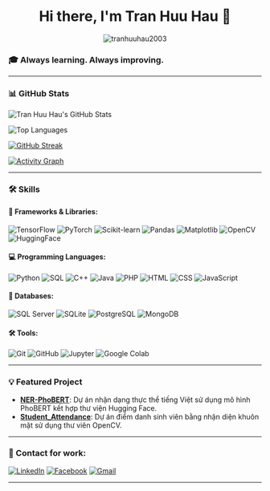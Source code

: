 <h1 align="center">Hi there, I'm Tran Huu Hau 👋</h1>

<p align="center">
  <img src="https://komarev.com/ghpvc/?username=tranhuuhau2003&label=Profile%20views&color=0e75b6&style=flat" alt="tranhuuhau2003" />
</p>

### 🎓 Always learning. Always improving.

---

### 📊 GitHub Stats

![Tran Huu Hau's GitHub Stats](https://github-readme-stats.vercel.app/api?username=tranhuuhau2003&show_icons=true&theme=radical)

![Top Languages](https://github-readme-stats.vercel.app/api/top-langs/?username=tranhuuhau2003&langs_count=10&layout=compact&theme=radical)

[![GitHub Streak](https://streak-stats.demolab.com?user=tranhuuhau2003&theme=dark&hide_border=true)](https://git.io/streak-stats)

[![Activity Graph](https://github-readme-activity-graph.vercel.app/graph?username=tranhuuhau2003&theme=github-dark)](https://github.com/tranhuuhau2003)

---

### 🛠 Skills

#### 🫠 Frameworks & Libraries:
![TensorFlow](https://img.shields.io/badge/TensorFlow-FF6F00?style=for-the-badge&logo=tensorflow&logoColor=white) 
![PyTorch](https://img.shields.io/badge/PyTorch-EE4C2C?style=for-the-badge&logo=pytorch&logoColor=white) 
![Scikit-learn](https://img.shields.io/badge/Scikit--learn-F7931E?style=for-the-badge&logo=scikit-learn&logoColor=white) 
![Pandas](https://img.shields.io/badge/Pandas-150458?style=for-the-badge&logo=pandas&logoColor=white) 
![Matplotlib](https://img.shields.io/badge/Matplotlib-11557C?style=for-the-badge&logo=matplotlib&logoColor=white) 
![OpenCV](https://img.shields.io/badge/OpenCV-5C3EE8?style=for-the-badge&logo=opencv&logoColor=white) 
![HuggingFace](https://img.shields.io/badge/HuggingFace-F99000?style=for-the-badge&logo=huggingface&logoColor=white)

#### 💻 Programming Languages:
![Python](https://img.shields.io/badge/Python-3776AB?style=for-the-badge&logo=python&logoColor=white) 
![SQL](https://img.shields.io/badge/SQL-003B57?style=for-the-badge&logo=mysql&logoColor=white) 
![C++](https://img.shields.io/badge/C++-00599C?style=for-the-badge&logo=c%2B%2B&logoColor=white) 
![Java](https://img.shields.io/badge/Java-007396?style=for-the-badge&logo=java&logoColor=white) 
![PHP](https://img.shields.io/badge/PHP-777BB4?style=for-the-badge&logo=php&logoColor=white) 
![HTML](https://img.shields.io/badge/HTML-E34F26?style=for-the-badge&logo=html5&logoColor=white) 
![CSS](https://img.shields.io/badge/CSS-1572B6?style=for-the-badge&logo=css3&logoColor=white) 
![JavaScript](https://img.shields.io/badge/JavaScript-F7DF1E?style=for-the-badge&logo=javascript&logoColor=black)

#### 📂 Databases:
![SQL Server](https://img.shields.io/badge/SQL_Server-CC2927?style=for-the-badge&logo=microsoft-sql-server&logoColor=white) 
![SQLite](https://img.shields.io/badge/SQLite-003B57?style=for-the-badge&logo=sqlite&logoColor=white) 
![PostgreSQL](https://img.shields.io/badge/PostgreSQL-31648C?style=for-the-badge&logo=postgresql&logoColor=white) 
![MongoDB](https://img.shields.io/badge/MongoDB-47A248?style=for-the-badge&logo=mongodb&logoColor=white)

#### 🛠 Tools:
![Git](https://img.shields.io/badge/Git-F05032?style=for-the-badge&logo=git&logoColor=white) 
![GitHub](https://img.shields.io/badge/GitHub-181717?style=for-the-badge&logo=github&logoColor=white) 
![Jupyter](https://img.shields.io/badge/Jupyter-F37626?style=for-the-badge&logo=jupyter&logoColor=white) 
![Google Colab](https://img.shields.io/badge/Google_Colab-F9AB00?style=for-the-badge&logo=googlecolab&logoColor=white)


---

### 💡 Featured Project

- [**NER-PhoBERT**](https://github.com/tranhuuhau2003/NER-PhoBERT): Dự án nhận dạng thực thể tiếng Việt sử dụng mô hình PhoBERT kết hợp thư viện Hugging Face.
- [**Student_Attendance**](https://github.com/tranhuuhau2003/Student_attendance.git): Dự án điểm danh sinh viên bằng nhận diện khuôn mặt sử dụng thư viên OpenCV.

---

### 📢 Contact for work:

[![LinkedIn](https://img.shields.io/badge/LinkedIn-0077B5?style=for-the-badge&logo=linkedin&logoColor=white)](https://www.linkedin.com/in/tr%E1%BA%A7n-h%E1%BB%ADu-h%E1%BA%ADu-677420233)
[![Facebook](https://img.shields.io/badge/Facebook-1877F2?style=for-the-badge&logo=facebook&logoColor=white)](https://www.facebook.com/huuhau.tran.75033/)
[![Gmail](https://img.shields.io/badge/Gmail-D14836?style=for-the-badge&logo=gmail&logoColor=white)](mailto:tranhuuhau2003@gmail.com)


---


